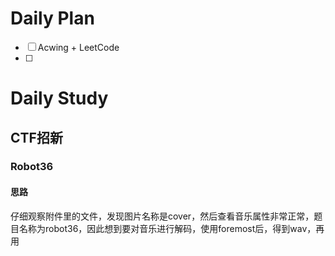 # Daily Plan
- [ ] Acwing + LeetCode
- [ ] 
# Daily Study
## CTF招新
### Robot36
#### 思路
仔细观察附件里的文件，发现图片名称是cover，然后查看音乐属性非常正常，题目名称为robot36，因此想到要对音乐进行解码，使用foremost后，得到wav，再用